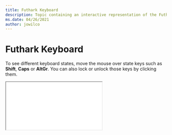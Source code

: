 ```yaml
--- 
title: Futhark Keyboard 
description: Topic containing an interactive representation of the Futhark Keyboard 
ms.date: 04/26/2021 
author: jowilco 
--- 
```

 
# Futhark Keyboard 
 
To see different keyboard states, move the mouse over state keys such as **Shift**, **Caps** or **AltGr**. You can also lock or unlock those keys by clicking them. 
 
<iframe src="kbdfthrk.html"></iframe> 
